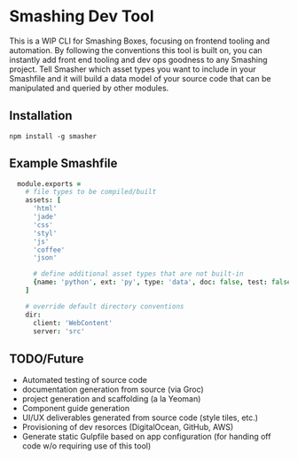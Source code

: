 # Smashing Dev Tool

This is a WIP CLI for Smashing Boxes, focusing on frontend tooling and automation. By following the conventions this tool is built on, you can instantly add front end tooling and dev ops goodness to any Smashing project. Tell Smasher which asset types you want to include in your Smashfile and it will build a data model of your source code that can be manipulated and queried by other modules.



## Installation

`npm install -g smasher`


## Example Smashfile

```coffeescript
  module.exports =
    # file types to be compiled/built
    assets: [
      'html'
      'jade'
      'css'
      'styl'
      'js'
      'coffee'
      'json'

      # define additional asset types that are not built-in
      {name: 'python', ext: 'py', type: 'data', doc: false, test: false, lint: false}
    ]

    # override default directory conventions
    dir:
      client: 'WebContent'
      server: 'src'
```

## TODO/Future

+ Automated testing of source code
+ documentation generation from source (via Groc)
+ project generation and scaffolding (a la Yeoman)
+ Component guide generation
+ UI/UX deliverables generated from source code (style tiles, etc.)
+ Provisioning of dev resorces (DigitalOcean, GitHub, AWS)
+ Generate static Gulpfile based on app configuration (for handing off code w/o requiring use of this tool)
